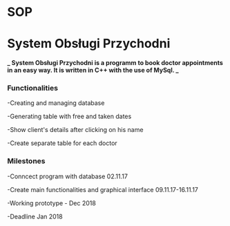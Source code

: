 # SOP

# System Obsługi Przychodni
**_ System Obsługi Przychodni is a programm to book doctor appointments in an easy way.
It is written in C++ with the use of MySql.
_**


### Functionalities

-Creating and managing database

-Generating table with free and taken dates

-Show client's details after clicking on his name

-Create separate table for each doctor

### Milestones

-Conncect program with database 		02.11.17

-Create main functionalities and graphical interface 09.11.17-16.11.17

-Working prototype - 		Dec 2018

-Deadline 				Jan 2018

